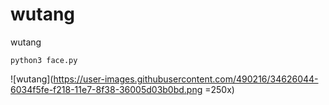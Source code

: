 # wutang
wutang

```
python3 face.py
```

![wutang](https://user-images.githubusercontent.com/490216/34626044-6034f5fe-f218-11e7-8f38-36005d03b0bd.png =250x)
